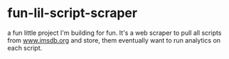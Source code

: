 # fun-lil-script-scraper
a fun little project I'm building for fun. It's a web scraper to pull all scripts from www.imsdb.org and store, them eventually want to run analytics on each script.
